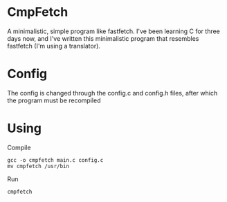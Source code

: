 # CmpFetch
A minimalistic, simple program like fastfetch. I've been learning C for three days now, and I've written this minimalistic program that resembles fastfetch (I'm using a translator).
# Config
The config is changed through the config.c and config.h files, after which the program must be recompiled
# Using
Compile 
```
gcc -o cmpfetch main.c config.c
mv cmpfetch /usr/bin
```
Run
```
cmpfetch
```
